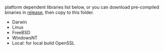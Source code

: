 platform dependent libraries list below, or you can download pre-compiled binaries in [release](https://github.com/lalawue/rpc_framework/releases), then copy to this folder.

- Darwin
- Linux
- FreeBSD
- WindowsNT
- Local: for local build OpenSSL
